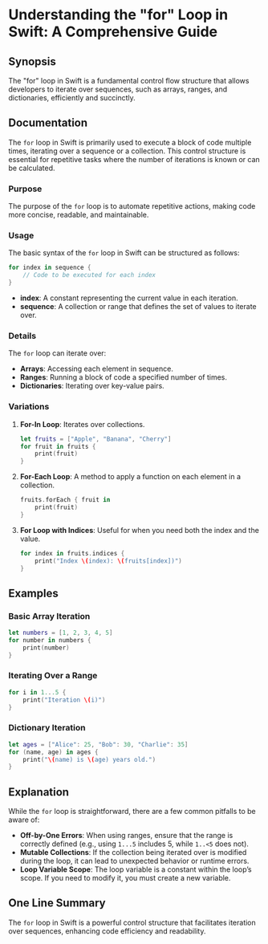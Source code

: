 <!--
Meta Description: # Understanding the "for" Loop in Swift: A Comprehensive Guide ## Synopsis The "for" loop in Swift is a fundamental control flow structure that allows...
Meta Keywords: loop, swift, over, index, print
-->

# Understanding the "for" Loop in Swift: A Comprehensive Guide

## Synopsis
The "for" loop in Swift is a fundamental control flow structure that allows developers to iterate over sequences, such as arrays, ranges, and dictionaries, efficiently and succinctly.

## Documentation
The `for` loop in Swift is primarily used to execute a block of code multiple times, iterating over a sequence or a collection. This control structure is essential for repetitive tasks where the number of iterations is known or can be calculated.

### Purpose
The purpose of the `for` loop is to automate repetitive actions, making code more concise, readable, and maintainable.

### Usage
The basic syntax of the `for` loop in Swift can be structured as follows:

```swift
for index in sequence {
    // Code to be executed for each index
}
```

- **index**: A constant representing the current value in each iteration.
- **sequence**: A collection or range that defines the set of values to iterate over.

### Details
The `for` loop can iterate over:
- **Arrays**: Accessing each element in sequence.
- **Ranges**: Running a block of code a specified number of times.
- **Dictionaries**: Iterating over key-value pairs.

### Variations
1. **For-In Loop**: Iterates over collections.
   ```swift
   let fruits = ["Apple", "Banana", "Cherry"]
   for fruit in fruits {
       print(fruit)
   }
   ```

2. **For-Each Loop**: A method to apply a function on each element in a collection.
   ```swift
   fruits.forEach { fruit in
       print(fruit)
   }
   ```

3. **For Loop with Indices**: Useful for when you need both the index and the value.
   ```swift
   for index in fruits.indices {
       print("Index \(index): \(fruits[index])")
   }
   ```

## Examples
### Basic Array Iteration
```swift
let numbers = [1, 2, 3, 4, 5]
for number in numbers {
    print(number)
}
```

### Iterating Over a Range
```swift
for i in 1...5 {
    print("Iteration \(i)")
}
```

### Dictionary Iteration
```swift
let ages = ["Alice": 25, "Bob": 30, "Charlie": 35]
for (name, age) in ages {
    print("\(name) is \(age) years old.")
}
```

## Explanation
While the `for` loop is straightforward, there are a few common pitfalls to be aware of:

- **Off-by-One Errors**: When using ranges, ensure that the range is correctly defined (e.g., using `1...5` includes 5, while `1..<5` does not).
- **Mutable Collections**: If the collection being iterated over is modified during the loop, it can lead to unexpected behavior or runtime errors.
- **Loop Variable Scope**: The loop variable is a constant within the loop’s scope. If you need to modify it, you must create a new variable.

## One Line Summary
The `for` loop in Swift is a powerful control structure that facilitates iteration over sequences, enhancing code efficiency and readability.